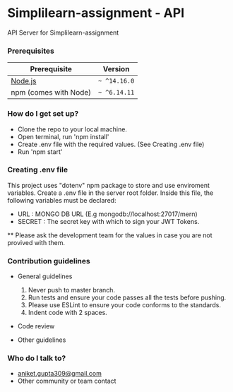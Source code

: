# Simplilearn-assignment - API #

API Server for Simplilearn-assignment

### Prerequisites

| Prerequisite                                | Version |
| ------------------------------------------- | ------- |
| [Node.js](http://nodejs.org)                | `~ ^14.16.0`  |
| npm (comes with Node)                       | `~ ^6.14.11`  |

### How do I get set up? ###

* Clone the repo to your local machine.
* Open terminal, run 'npm install'
* Create .env file with the required values. (See Creating .env file)
* Run 'npm start'

### Creating .env file ###

This project uses "dotenv" npm package to store and use enviroment variables.
Create a .env file in the server root folder. Inside this file, the following variables must be declared:

* URL             : MONGO DB URL (E.g mongodb://localhost:27017/mern)
* SECRET          : The secret key with which to sign your JWT Tokens.

** Please ask the development team for the values in case you are not provived with them.

### Contribution guidelines ###

* General guidelines
  1. Never push to master branch.
  2. Run tests and ensure your code passes all the tests before pushing.
  3. Please use ESLint to ensure your code conforms to the standards.
  4. Indent code with 2 spaces.

* Code review
* Other guidelines

### Who do I talk to? ###

* aniket.gupta309@gmail.com
* Other community or team contact